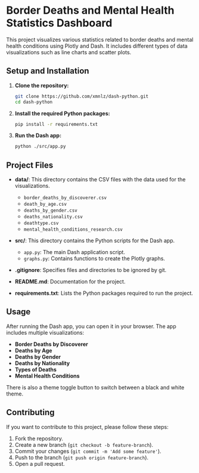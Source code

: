 # Border Deaths and Mental Health Statistics Dashboard

This project visualizes various statistics related to border deaths and mental health conditions using Plotly and Dash. It includes different types of data visualizations such as line charts and scatter plots.

## Setup and Installation

1. **Clone the repository:**

    ```sh
    git clone https://github.com/xmnlz/dash-python.git
    cd dash-python
    ```

2. **Install the required Python packages:**

    ```sh
    pip install -r requirements.txt
    ```

3. **Run the Dash app:**

    ```sh
    python ./src/app.py
    ```

## Project Files

- **data/**: This directory contains the CSV files with the data used for the visualizations.
  - `border_deaths_by_discoverer.csv`
  - `death_by_age.csv`
  - `deaths_by_gender.csv`
  - `deaths_nationality.csv`
  - `deathtype.csv`
  - `mental_health_conditions_research.csv`

- **src/**: This directory contains the Python scripts for the Dash app.
  - `app.py`: The main Dash application script.
  - `graphs.py`: Contains functions to create the Plotly graphs.

- **.gitignore**: Specifies files and directories to be ignored by git.

- **README.md**: Documentation for the project.

- **requirements.txt**: Lists the Python packages required to run the project.

## Usage

After running the Dash app, you can open it in your browser. The app includes multiple visualizations:

- **Border Deaths by Discoverer**
- **Deaths by Age**
- **Deaths by Gender**
- **Deaths by Nationality**
- **Types of Deaths**
- **Mental Health Conditions**

There is also a theme toggle button to switch between a black and white theme.

## Contributing

If you want to contribute to this project, please follow these steps:

1. Fork the repository.
2. Create a new branch (`git checkout -b feature-branch`).
3. Commit your changes (`git commit -m 'Add some feature'`).
4. Push to the branch (`git push origin feature-branch`).
5. Open a pull request.
